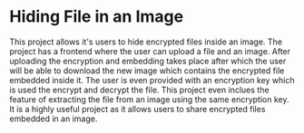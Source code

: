 # Hiding File in an Image

This project allows it's users to hide encrypted files inside an image. The project has a frontend where the user can upload a file and an image. After uploading the encryption and embedding takes place after which the user will be able to download the new image which contains the encrypted file embedded inside it. The user is even provided with an encryption key which is used the encrypt and decrypt the file. This project even inclues the feature of extracting the file from an image using the same encryption key. It is a highly useful project as it allows users to share encrypted files embedded in an image.
